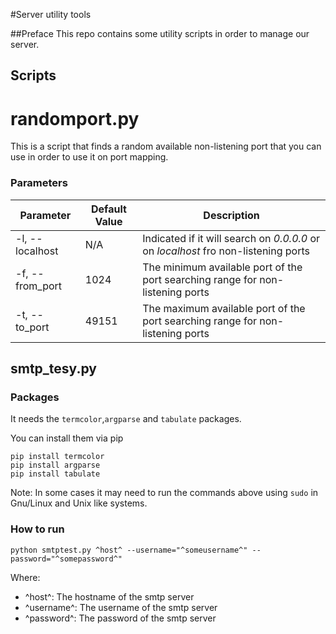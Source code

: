 #Server utility tools

##Preface
This repo contains some utility scripts in order to manage our server.

## Scripts

# randomport.py
This is a script that finds a random available non-listening port that you can use in order to use it on port mapping.

### Parameters

Parameter | Default Value | Description
--- | --- | ---
-l, --localhost | N/A | Indicated if it will search on *0.0.0.0* or on *localhost* fro non-listening ports
-f, --from_port | 1024 | The minimum available port of the port searching range for non-listening ports
-t, --to_port | 49151 | The maximum available port of the port searching range for non-listening ports

## smtp_tesy.py

### Packages
It needs the `termcolor`,`argparse` and `tabulate` packages.

You can install them via pip

```
pip install termcolor
pip install argparse
pip install tabulate
```

Note:
In some cases it may need to run the commands above using `sudo` in Gnu/Linux and Unix like systems.

### How to run

```
python smtptest.py ^host^ --username="^someusername^" --password="^somepassword^"
```

Where:

* ^host^: The hostname of the smtp server
* ^username^: The username of the smtp server
* ^password^: The password of the smtp server

